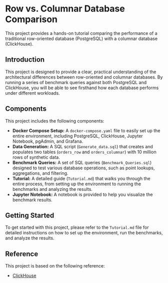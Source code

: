 
# Row vs. Columnar Database Comparison

This project provides a hands-on tutorial comparing the performance of a traditional row-oriented database (PostgreSQL) with a columnar database (ClickHouse).

## Introduction

This project is designed to provide a clear, practical understanding of the architectural differences between row-oriented and columnar databases. By running a series of benchmark queries against both PostgreSQL and ClickHouse, you will be able to see firsthand how each database performs under different workloads.

## Components

This project includes the following components:

*   **Docker Compose Setup:** A `docker-compose.yaml` file to easily set up the entire environment, including PostgreSQL, ClickHouse, Jupyter Notebook, pgAdmin, and Grafana.
*   **Data Generation:** A SQL script (`Generate_data.sql`) that creates and populates two tables (`orders_row` and `orders_columnar`) with 10 million rows of synthetic data.
*   **Benchmark Queries:** A set of SQL queries (`Benchmark_Queries.sql`) designed to test various database operations, such as point lookups, aggregations, and filtering.
*   **Tutorial:** A detailed guide (`Tutorial.md`) that walks you through the entire process, from setting up the environment to running the benchmarks and analyzing the results.
*   **Jupyter Notebook:** A notebook is provided to help you visualize the benchmark results.

## Getting Started

To get started with this project, please refer to the `Tutorial.md` file for detailed instructions on how to set up the environment, run the benchmarks, and analyze the results.

## Reference

This project is based on the following reference:

*   [ClickHouse](https://clickhouse.com/)
